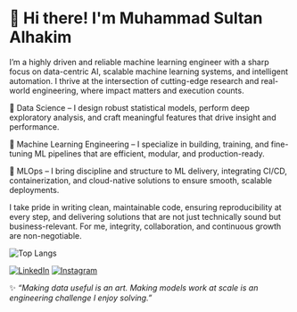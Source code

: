 # 👋 Hi there! I'm Muhammad Sultan Alhakim

I’m a highly driven and reliable machine learning engineer with a sharp focus on data-centric AI, scalable machine learning systems, and intelligent automation. I thrive at the intersection of cutting-edge research and real-world engineering, where impact matters and execution counts.

🧪 Data Science – I design robust statistical models, perform deep exploratory analysis, and craft meaningful features that drive insight and performance.

🤖 Machine Learning Engineering – I specialize in building, training, and fine-tuning ML pipelines that are efficient, modular, and production-ready.

🔁 MLOps – I bring discipline and structure to ML delivery, integrating CI/CD, containerization, and cloud-native solutions to ensure smooth, scalable deployments.

I take pride in writing clean, maintainable code, ensuring reproducibility at every step, and delivering solutions that are not just technically sound but business-relevant. For me, integrity, collaboration, and continuous growth are non-negotiable.

![Top Langs](https://github-readme-stats.vercel.app/api/top-langs/?username=msultanalhakim&layout=compact)

[![LinkedIn](https://img.shields.io/badge/-LinkedIn-0A66C2?style=for-the-badge&logo=linkedin&logoColor=white)](https://linkedin.com/in/msultanalhakim) 
[![Instagram](https://img.shields.io/badge/-Instagram-E4405F?style=for-the-badge&logo=instagram&logoColor=white)](https://instagram.com/msultanalhakim_)

✨ *“Making data useful is an art. Making models work at scale is an engineering challenge I enjoy solving.”*
